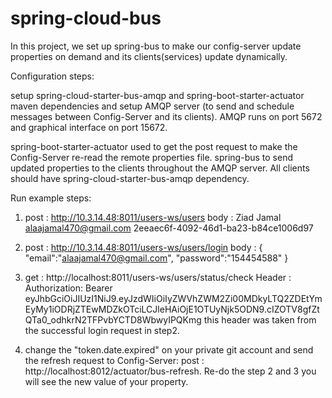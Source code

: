 # spring-cloud-bus

In this project, we set up spring-bus to make our config-server update properties on demand and its clients(services) update dynamically.

Configuration steps:

setup spring-cloud-starter-bus-amqp and spring-boot-starter-actuator maven dependencies and setup AMQP server (to send and schedule messages between Config-Server and its clients). AMQP runs on port 5672 and graphical interface on port 15672.

spring-boot-starter-actuator used to get the post request to make the Config-Server re-read the remote properties file. spring-bus to send updated properties to the clients throughout the AMQP server. All clients should have spring-cloud-starter-bus-amqp dependency.

Run example steps:

1. post : http://10.3.14.48:8011/users-ws/users
   body : 
   <UserResposeModel>
    <firatname>Ziad</firatname>
    <lastname>Jamal</lastname>
    <email>alaajamal470@gmail.com</email>
    <userId>2eeaec6f-4092-46d1-ba23-b84ce1006d97</userId>
   </UserResposeModel>
   
2. post : http://10.3.14.48:8011/users-ws/users/login
   body :
    {
    "email":"alaajamal470@gmail.com",
    "password":"154454588"
    }
3. get : http://localhost:8011/users-ws/users/status/check
   Header :
   Authorization: Bearer eyJhbGciOiJIUzI1NiJ9.eyJzdWIiOiIyZWVhZWM2Zi00MDkyLTQ2ZDEtYmEyMy1iODRjZTEwMDZkOTciLCJleHAiOjE1OTUyNjk5ODN9.cIZOTV8gfZtQTa0_odhkrN2TFPvbYCTD8WbwyIPQKmg
   this header was taken from the successful login request in step2.
   
4. change the "token.date.expired" on your private git account and send the refresh request to Config-Server:
post : http://localhost:8012/actuator/bus-refresh. Re-do the step 2 and 3 you will see the new value of your property.
    
